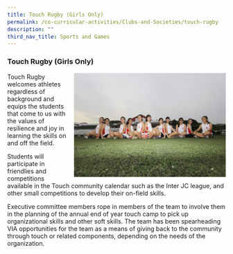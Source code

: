 ```yaml
---
title: Touch Rugby (Girls Only)
permalink: /co-curricular-activities/Clubs-and-Societies/touch-rugby
description: ""
third_nav_title: Sports and Games
---
```


### Touch Rugby (Girls Only)

<img src="/images/rugby1.png" style="width:350px;height:240px;margin-left:15px;" align = "right"> Touch Rugby welcomes athletes regardless of background and equips the students that come to us with the values of resilience and joy in learning the skills on and off the field.

Students will participate in friendlies and competitions available in the Touch community calendar such as the Inter JC league, and other small competitions to develop their on-field skills.

Executive committee members rope in members of the team to involve them in the planning of the annual end of year touch camp to pick up organizational skills and other soft skills. The team has been spearheading VIA opportunities for the team as a means of giving back to the community through touch or related components, depending on the needs of the organization.